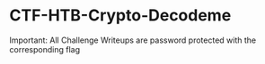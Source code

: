 # CTF-HTB-Crypto-Decodeme
Important: All Challenge Writeups are password protected with the corresponding flag
